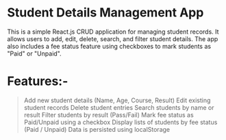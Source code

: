 # Student Details Management App

This is a simple React.js CRUD application for managing student records. It allows users to add, edit, delete, search, and filter student details. The app also includes a fee status feature using checkboxes to mark students as "Paid" or "Unpaid".


# Features:-
> Add new student details (Name, Age, Course, Result)
> Edit existing student records
> Delete student entries
> Search students by name or result
> Filter students by result (Pass/Fail)
> Mark fee status as Paid/Unpaid using a checkbox
> Display lists of students by fee status (Paid / Unpaid)
> Data is persisted using localStorage


